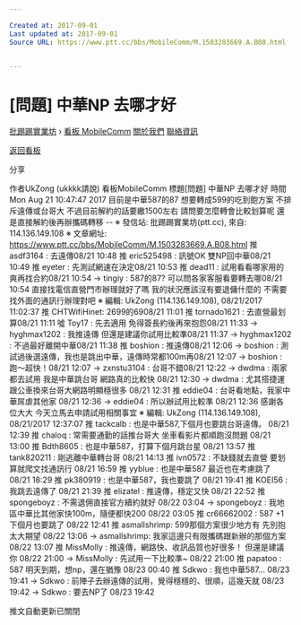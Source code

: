 ```yaml
---

Created at: 2017-09-01
Last updated at: 2017-09-01
Source URL: https://www.ptt.cc/bbs/MobileComm/M.1503283669.A.B08.html


---
```


# [問題] 中華NP 去哪才好


[批踢踢實業坊](https://www.ptt.cc/) › [看板 MobileComm](https://www.ptt.cc/bbs/MobileComm/index.html) [關於我們](https://www.ptt.cc/about.html) [聯絡資訊](https://www.ptt.cc/contact.html)

[返回看板](https://www.ptt.cc/bbs/MobileComm/index.html)

分享

作者UkZong (ukkkk請說)
看板MobileComm
標題\[問題\] 中華NP 去哪才好
時間Mon Aug 21 10:47:47 2017
目前是中華587的87 想要轉成599的吃到飽方案 不排斥遠傳或台哥大 不過目前解約的話要繳1500左右 請問要怎麼轉會比較划算呢 還是直接解約後再辦攜碼轉移 -- ※ 發信站: 批踢踢實業坊(ptt.cc), 來自: 114.136.149.108 ※ 文章網址: <https://www.ptt.cc/bbs/MobileComm/M.1503283669.A.B08.html>
推 asdf3164 : 去遠傳08/21 10:48
推 eric525498 : 訊號OK 雙NP回中華08/21 10:49
推 eyeter : 先測試網速在決定08/21 10:53
推 dead11 : 試用看看哪家用的爽再找合約08/21 10:54
→ tingiy : 587的87? 可以問各家客服看要轉去哪08/21 10:54
直接找電信直營門市辦理就好了嗎 我的狀況應該沒有要退傭什麼的 不需要找外面的通訊行辦理對吧 ※ 編輯: UkZong (114.136.149.108), 08/21/2017 11:02:37
推 CHTWifiHinet: 2699的6908/21 11:01
推 tornado1621 : 去直營最划算08/21 11:11
噓 Toy17 : 先去適用 免得簽長約後再來抱怨08/21 11:33
→ hyghmax1202 : 我推遠傳 但還是建議你試用比較準08/21 11:37
→ hyghmax1202 : 不過最好離開中華08/21 11:38
推 boshion : 推遠傳08/21 12:06
→ boshion : 測試過後選遠傳，我也是跳出中華，遠傳時常都100m再08/21 12:07
→ boshion : 跑～超快！08/21 12:07
→ zxnstu3104 : 台哥不錯08/21 12:22
→ dwdma : 兩家都去試用 我是中華跳台哥 網路真的比較快 08/21 12:30
→ dwdma : 尤其搭捷運跟公車換來台哥大網路明顯穩很多 08/21 12:31
推 eddie04 : 台哥看地點，我家中華屌虐其他家 08/21 12:36
→ eddie04 : 所以辦試用比較準 08/21 12:36
感謝各位大大 今天立馬去申請試用相關事宜 ※ 編輯: UkZong (114.136.149.108), 08/21/2017 12:37:07
推 tackcalb : 也是中華587,下個月也要跳台哥遠傳。 08/21 12:39
推 chaloq : 常需要通勤的話推台哥大 坐車看影片都順跑沒問題 08/21 13:00
推 Bdth8605 : 也是中華587，打算下個月跳台星 08/21 13:57
推 tank820211 : 剛逃離中華轉台哥 08/21 14:13
推 ivn0572 : 不缺錢就去直營 要划算就爬文找通訊行 08/21 16:59
推 yyblue : 也是中華587 最近也在考慮跳了 08/21 18:29
推 pk380919 : 也是中華587，我也要跳了 08/21 19:41
推 KOEI56 : 我跳去遠傳了 08/21 21:39
推 elizatel : 推遠傳，穩定又快 08/21 22:52
推 spongeboyz : 不需退佣直接官方續約就好 08/22 03:04
→ spongeboyz : 我地區中華比其他家快100m，隨便都快200 08/22 03:05
推 cr66662002 : 587 +1 下個月也要跳了 08/22 12:41
推 asmallshrimp: 599那個方案很少地方有 先別抱太大期望 08/22 13:06
→ asmallshrimp: 我家這邊只有限攜碼跟新辦的那個方案 08/22 13:07
推 MissMolly : 推遠傳，網路快、收訊品質也好很多！ 但還是建議你 08/22 21:00
→ MissMolly : 先試用一下比較準~ 08/22 21:00
推 papatoo : 587 明天到期，想np，還在猶豫 08/23 00:40
推 Sdkwo : 我也中華587… 08/23 19:41
→ Sdkwo : 前陣子去辦遠傳的試用，覺得穩穩的、很順，這幾天就 08/23 19:42
→ Sdkwo : 要去NP了 08/23 19:42

推文自動更新已關閉

